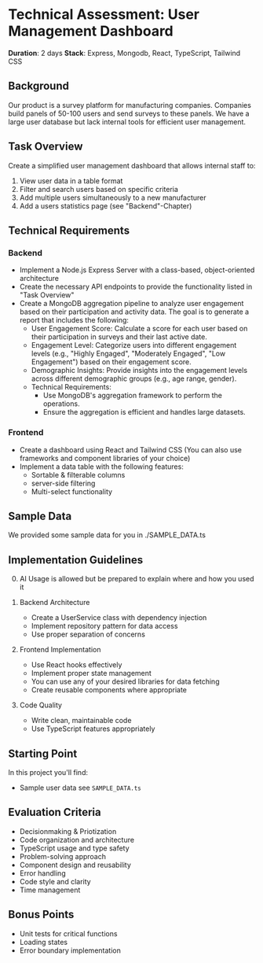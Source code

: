 # Technical Assessment: User Management Dashboard

**Duration**: 2 days
**Stack**: Express, Mongodb, React, TypeScript, Tailwind CSS

## Background

Our product is a survey platform for manufacturing companies. Companies build panels of 50-100 users and send surveys to these panels. We have a large user database but lack internal tools for efficient user management.

## Task Overview

Create a simplified user management dashboard that allows internal staff to:

1. View user data in a table format
2. Filter and search users based on specific criteria
3. Add multiple users simultaneously to a new manufacturer
4. Add a users statistics page (see "Backend"-Chapter)

## Technical Requirements

### Backend

- Implement a Node.js Express Server with a class-based, object-oriented architecture
- Create the necessary API endpoints to provide the functionality listed in "Task Overview"
- Create a MongoDB aggregation pipeline to analyze user engagement based on their participation and activity data. The goal is to generate a report that includes the following:
  - User Engagement Score: Calculate a score for each user based on their participation in surveys and their last active date.
  - Engagement Level: Categorize users into different engagement levels (e.g., "Highly Engaged", "Moderately Engaged", "Low Engagement") based on their engagement score.
  - Demographic Insights: Provide insights into the engagement levels across different demographic groups (e.g., age range, gender).
  - Technical Requirements:
    - Use MongoDB's aggregation framework to perform the operations.
    - Ensure the aggregation is efficient and handles large datasets.

### Frontend

- Create a dashboard using React and Tailwind CSS (You can also use frameworks and component libraries of your choice)
- Implement a data table with the following features:
  - Sortable & filterable columns
  - server-side filtering
  - Multi-select functionality

## Sample Data

We provided some sample data for you in ./SAMPLE_DATA.ts

## Implementation Guidelines

0. AI Usage is allowed but be prepared to explain where and how you used it

1. Backend Architecture

   - Create a UserService class with dependency injection
   - Implement repository pattern for data access
   - Use proper separation of concerns

2. Frontend Implementation

   - Use React hooks effectively
   - Implement proper state management
   - You can use any of your desired libraries for data fetching
   - Create reusable components where appropriate

3. Code Quality
   - Write clean, maintainable code
   - Use TypeScript features appropriately

## Starting Point

In this project you'll find:

- Sample user data see `SAMPLE_DATA.ts`

## Evaluation Criteria

- Decisionmaking & Priotization
- Code organization and architecture
- TypeScript usage and type safety
- Problem-solving approach
- Component design and reusability
- Error handling
- Code style and clarity
- Time management

## Bonus Points

- Unit tests for critical functions
- Loading states
- Error boundary implementation
